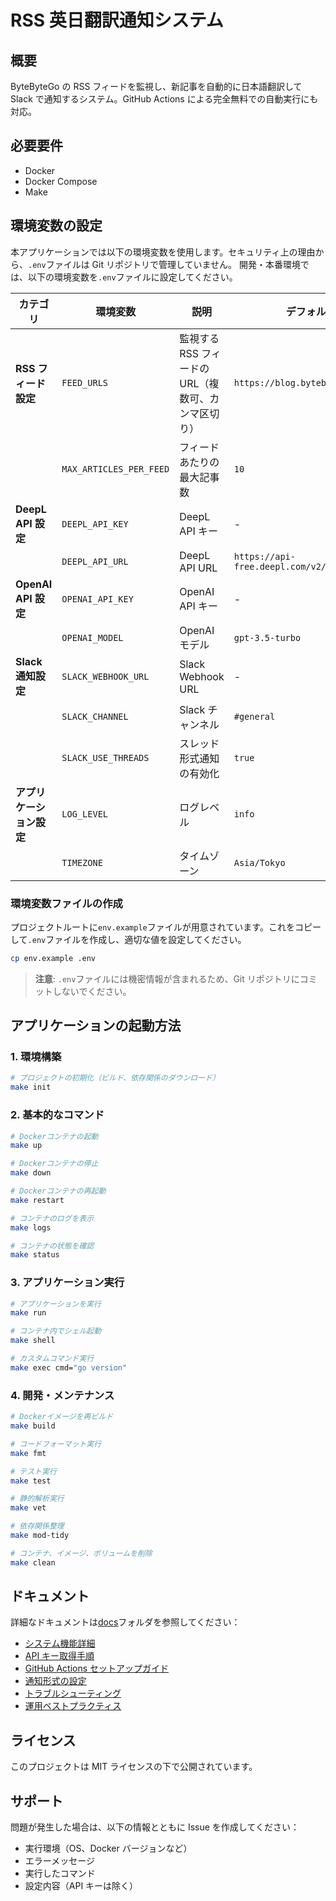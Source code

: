 # RSS 英日翻訳通知システム

## 概要

ByteByteGo の RSS フィードを監視し、新記事を自動的に日本語翻訳して Slack で通知するシステム。GitHub Actions による完全無料での自動実行にも対応。

## 必要要件

- Docker
- Docker Compose
- Make

## 環境変数の設定

本アプリケーションでは以下の環境変数を使用します。セキュリティ上の理由から、`.env`ファイルは Git リポジトリで管理していません。
開発・本番環境では、以下の環境変数を`.env`ファイルに設定してください。

| カテゴリ                 | 環境変数                 | 説明                        | デフォルト値                              | 必須 |
| ------------------------ | ------------------------ | --------------------------- | ----------------------------------------- | ---- |
| **RSS フィード設定**     | `FEED_URLS`              | 監視する RSS フィードの URL（複数可、カンマ区切り） | `https://blog.bytebytego.com/feed` | ❌   |
|                          | `MAX_ARTICLES_PER_FEED`  | フィードあたりの最大記事数  | `10`                                      | ❌   |
| **DeepL API 設定**       | `DEEPL_API_KEY`          | DeepL API キー              | -                                         | ✅   |
|                          | `DEEPL_API_URL`          | DeepL API URL               | `https://api-free.deepl.com/v2/translate` | ❌   |
| **OpenAI API 設定**      | `OPENAI_API_KEY`         | OpenAI API キー             | -                                         | ✅   |
|                          | `OPENAI_MODEL`           | OpenAI モデル               | `gpt-3.5-turbo`                           | ❌   |
| **Slack 通知設定**       | `SLACK_WEBHOOK_URL`      | Slack Webhook URL           | -                                         | ✅   |
|                          | `SLACK_CHANNEL`          | Slack チャンネル            | `#general`                                | ❌   |
|                          | `SLACK_USE_THREADS`      | スレッド形式通知の有効化    | `true`                                    | ❌   |
| **アプリケーション設定** | `LOG_LEVEL`              | ログレベル                  | `info`                                    | ❌   |
|                          | `TIMEZONE`               | タイムゾーン                | `Asia/Tokyo`                              | ❌   |

### 環境変数ファイルの作成

プロジェクトルートに`env.example`ファイルが用意されています。これをコピーして`.env`ファイルを作成し、適切な値を設定してください。

```bash
cp env.example .env
```

> **注意**: `.env`ファイルには機密情報が含まれるため、Git リポジトリにコミットしないでください。

## アプリケーションの起動方法

### 1. 環境構築

```bash
# プロジェクトの初期化（ビルド、依存関係のダウンロード）
make init
```

### 2. 基本的なコマンド

```bash
# Dockerコンテナの起動
make up

# Dockerコンテナの停止
make down

# Dockerコンテナの再起動
make restart

# コンテナのログを表示
make logs

# コンテナの状態を確認
make status
```

### 3. アプリケーション実行

```bash
# アプリケーションを実行
make run

# コンテナ内でシェル起動
make shell

# カスタムコマンド実行
make exec cmd="go version"
```

### 4. 開発・メンテナンス

```bash
# Dockerイメージを再ビルド
make build

# コードフォーマット実行
make fmt

# テスト実行
make test

# 静的解析実行
make vet

# 依存関係整理
make mod-tidy

# コンテナ、イメージ、ボリュームを削除
make clean
```

## ドキュメント

詳細なドキュメントは[docs](./docs/)フォルダを参照してください：

- [システム機能詳細](./docs/features.md)
- [API キー取得手順](./docs/api-setup.md)
- [GitHub Actions セットアップガイド](./docs/github-actions-setup.md)
- [通知形式の設定](./docs/notification-formats.md)
- [トラブルシューティング](./docs/troubleshooting.md)
- [運用ベストプラクティス](./docs/best-practices.md)

## ライセンス

このプロジェクトは MIT ライセンスの下で公開されています。

## サポート

問題が発生した場合は、以下の情報とともに Issue を作成してください：

- 実行環境（OS、Docker バージョンなど）
- エラーメッセージ
- 実行したコマンド
- 設定内容（API キーは除く）
